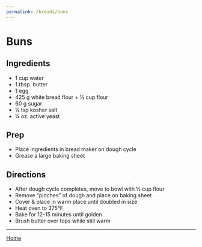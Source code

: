 ```yaml
---
permalink: /breads/buns
---
```

# Buns

## Ingredients

- 1 cup water
- 1 tbsp. butter
- 1 egg
- 425 g white bread flour + ½ cup flour
- 60 g sugar
- ¼ tsp kosher salt
- ¼ oz. active yeast

## Prep

- Place ingredients in bread maker on dough cycle
- Grease a large baking sheet

## Directions

- After dough cycle completes, move to bowl with ½ cup flour
- Remove “pinches” of dough and place on baking sheet
- Cover & place in warm place until doubled in size
- Heat oven to 375°F
- Bake for 12-15 minutes until golden
- Brush butter over tops while still warm

---

[Home](https://thomasjbarrett82.github.io)
